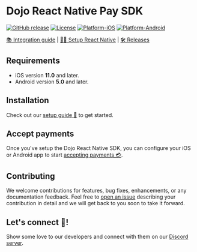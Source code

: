 # Dojo React Native Pay SDK

[![GitHub release](https://img.shields.io/github/v/release/dojo-engineering/react-native-pay-sdk)](https://github.com/dojo-engineering/react-native-pay-sdk/releases)
[![License](https://img.shields.io/badge/license-MIT-blue)](https://github.com/dojo-engineering/react-native-pay-sdk/blob/master/LICENSE)
[![Platform-iOS](https://img.shields.io/badge/platform-iOS-blue)](https://github.com/dojo-engineering/dojo-ios-sdk/tree/master)
[![Platform-Android](https://img.shields.io/badge/platform-Android-blue)](https://github.com/dojo-engineering/android-dojo-pay-sdk/tree/master)

[📚 Integration guide](https://docs.dojo.tech/payments/mobile-integration/ios/accept-payments/react-native-step-by-step-guide) | [🧑‍💻 Setup React Native](https://docs.dojo.tech/payments/mobile-integration/react-native/setup) | [🛠️ Releases](https://github.com/dojo-engineering/react-native-pay-sdk/releases)

## Requirements

- iOS version **11.0** and later.
- Android version **5.0** and later.

## Installation

Check out our [setup guide 🔧](https://docs.dojo.tech/payments/mobile-integration/react-native/setup) to get started.


## Accept payments

Once you've setup the Dojo React Native SDK, you can configure your iOS or Android app to start [accepting payments 💳](https://docs.dojo.tech/payments/mobile-integration/react-native/accept-payments/react-native-step-by-step-guide).

## Contributing

We welcome contributions for features, bug fixes, enhancements, or any documentation feedback. Feel free to [open an issue](https://github.com/dojo-engineering/react-native-pay-sdk/issues) describing your contribution in detail and we will get back to you soon to take it forward.

## Let's connect 🤝!

Show some love to our developers and connect with them on our [Discord server](https://discord.gg/9UzNq4Hz93).